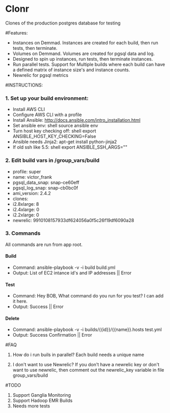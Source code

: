 Clonr
==================

Clones of the production postgres database for testing

#Features:
- Instances on Demmad.  Instances are created for each build, then run tests, then terminate.
- Volumes on Demmand.  Volumes are created for pgsql data and log.
- Designed to spin up instances, run tests, then terminate instances.
- Run parallel tests. Support for Multiple builds where each build can have a defined matrix of instance size's and instance counts.
- Newrelic for pgsql metrics

#INSTRUCTIONS:
### 1. Set up your build environment:
- Install AWS CLI
- Configure AWS CLI with a profile
- Install Ansible: http://docs.ansible.com/intro_installation.html
- Set ansible env: shell source ansible env
- Turn host key checking off: shell export ANSIBLE_HOST_KEY_CHECKING=False
- Ansible needs Jinja2: apt-get install python-jinja2
- If old ssh like 5.5: shell export ANSIBLE_SSH_ARGS=""

### 2. Edit build vars in /group_vars/build
- profile: super
- name: victor_frank
- pgsql_data_snap: snap-ce60eff
- pgsql_log_snap: snap-cb0bc0f
- ami_version: 2.4.2
- clones:
-   i2.8xlarge: 8
-   i2.4xlarge: 0
-   i2.2xlarge: 0
- newrelic: 9910108157933df624056a0f5c26f19df6090a28

### 3. Commands
All commands are run from app root.

#### Build
- Command: ansible-playbook -v -i build build.yml
- Output: List of EC2 intance id's and IP addresses || Error

#### Test
- Command: Hey BOB, What command do you run for you test?  I can add it here.
- Output: Success || Error

#### Delete
- Command: ansible-playbook -v -i builds/{{id}}/{{name}}.hosts test.yml
- Output: Success Confirmation || Error

#FAQ
1. How do i run buils in parallel?
Each build needs a unique name

2. I don't want to use Newrelic?
If you don't have a newrelic key or don't want to use newrelic, then comment out the newrelic_key variable in file group_vars/build

#TODO
1. Support Ganglia Monitoring
2. Support Hadoop EMR Builds
3. Needs more tests





